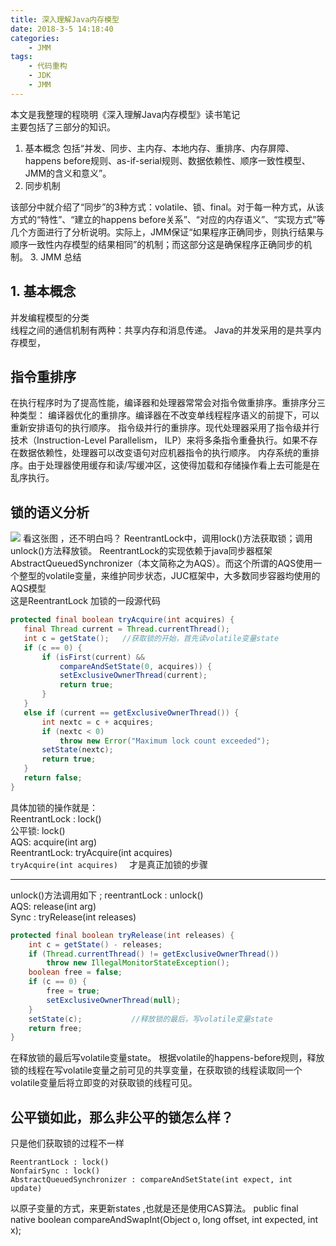 ```yaml
---
title: 深入理解Java内存模型
date: 2018-3-5 14:18:40
categories:
	- JMM
tags:
	- 代码重构
	- JDK
	- JMM
---
```


本文是我整理的程晓明《深入理解Java内存模型》读书笔记  
主要包括了三部分的知识。 
1. 基本概念
	包括“并发、同步、主内存、本地内存、重排序、内存屏障、happens before规则、as-if-serial规则、数据依赖性、顺序一致性模型、JMM的含义和意义”。
2. 同步机制

该部分中就介绍了“同步”的3种方式：volatile、锁、final。对于每一种方式，从该方式的“特性”、“建立的happens before关系”、“对应的内存语义”、“实现方式”等几个方面进行了分析说明。实际上，JMM保证“如果程序正确同步，则执行结果与顺序一致性内存模型的结果相同”的机制；而这部分这是确保程序正确同步的机制。
3. JMM 总结

## 1. 基本概念
并发编程模型的分类  
线程之间的通信机制有两种：共享内存和消息传递。
Java的并发采用的是共享内存模型，
## 指令重排序
在执行程序时为了提高性能，编译器和处理器常常会对指令做重排序。重排序分三种类型：
 编译器优化的重排序。编译器在不改变单线程程序语义的前提下，可以重新安排语句的执行顺序。
 指令级并行的重排序。现代处理器采用了指令级并行技术（Instruction-Level Parallelism， ILP）来将多条指令重叠执行。如果不存在数据依赖性，处理器可以改变语句对应机器指令的执行顺序。
 内存系统的重排序。由于处理器使用缓存和读/写缓冲区，这使得加载和存储操作看上去可能是在乱序执行。
 ## 锁的语义分析
 ![](https://res.infoq.com/articles/java-memory-model-5/zh/resources/11.png)
 看这张图 ，还不明白吗？ 
 ReentrantLock中，调用lock()方法获取锁；调用unlock()方法释放锁。
 ReentrantLock的实现依赖于java同步器框架AbstractQueuedSynchronizer（本文简称之为AQS）。而这个所谓的AQS使用一个整型的volatile变量，来维护同步状态，JUC框架中，大多数同步容器均使用的AQS模型  
这是ReentrantLock 加锁的一段源代码
 ```java
 protected final boolean tryAcquire(int acquires) {
    final Thread current = Thread.currentThread();
    int c = getState();   //获取锁的开始，首先读volatile变量state
    if (c == 0) {
        if (isFirst(current) &&
            compareAndSetState(0, acquires)) {
            setExclusiveOwnerThread(current);
            return true;
        }
    }
    else if (current == getExclusiveOwnerThread()) {
        int nextc = c + acquires;
        if (nextc < 0)  
            throw new Error("Maximum lock count exceeded");
        setState(nextc);
        return true;
    }
    return false;
}
```
具体加锁的操作就是：   
ReentrantLock : lock()  
公平锁: lock()  
AQS: acquire(int arg)  
ReentrantLock: tryAcquire(int acquires)  
`tryAcquire(int acquires)  ` 才是真正加锁的步骤  

---
unlock()方法调用如下 ;
reentrantLock : unlock()  
AQS: release(int arg)  
Sync : tryRelease(int releases)  
```java
protected final boolean tryRelease(int releases) {
    int c = getState() - releases;
    if (Thread.currentThread() != getExclusiveOwnerThread())
        throw new IllegalMonitorStateException();
    boolean free = false;
    if (c == 0) {
        free = true;
        setExclusiveOwnerThread(null);
    }
    setState(c);           //释放锁的最后，写volatile变量state
    return free;
}
```
在释放锁的最后写volatile变量state。
根据volatile的happens-before规则，释放锁的线程在写volatile变量之前可见的共享变量，在获取锁的线程读取同一个volatile变量后将立即变的对获取锁的线程可见。

## 公平锁如此，那么非公平的锁怎么样？ 
只是他们获取锁的过程不一样 

    ReentrantLock : lock()
    NonfairSync : lock()
    AbstractQueuedSynchronizer : compareAndSetState(int expect, int update)

以原子变量的方式，来更新states  ,也就是还是使用CAS算法。
	public final native boolean compareAndSwapInt(Object o, long offset,
                                              int expected,
                                              int x);

